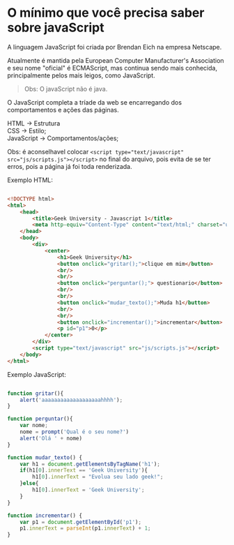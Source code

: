 # O mínimo que você precisa saber sobre javaScript

A linguagem JavaScript foi criada por Brendan Eich na empresa Netscape.

Atualmente é mantida pela European Computer Manufacturer's Association
e seu nome "oficial" é ECMAScript, mas continua sendo mais conhecida, 
principalmente pelos mais leigos, como JavaScript.

>Obs: O javaScript não é java.

O JavaScript completa a tríade da web se encarregando dos comportamentos
e ações das páginas.

HTML -> Estrutura</br>
CSS -> Estilo;</br>
JavaScript -> Comportamentos/ações;</br>

Obs: é aconselhavel colocar `<script type="text/javascript" src="js/scripts.js"></script>`
no final do arquivo, pois evita de se ter erros, pois a página já foi toda renderizada.

Exemplo HTML:

```html

<!DOCTYPE html>
<html>
    <head>
        <title>Geek University - Javascript 1</title>
        <meta http-equiv="Content-Type" content="text/html;" charset="utf-8">
    </head>
    <body>
        <div>
            <center>
                <h1>Geek University</h1>
                <button onclick="gritar();">clique em mim</button>
                <br/>
                <br/>
                <button onclick="perguntar();"> questionario</button>
                <br/>
                <br/>
                <button onclick="mudar_texto();">Muda h1</button>
                <br/>
                <br/>
                <button onclick="incrementar();">incrementar</button>
                <p id="p1">0</p> 
            </center>
        </div>
        <script type="text/javascript" src="js/scripts.js"></script>
    </body>
</html>

```

Exemplo JavaScript:

```javascript

function gritar(){
    alert('aaaaaaaaaaaaaaaaaaahhhh');
}

function perguntar(){
    var nome;
    nome = prompt('Qual é o seu nome?')
    alert('Olá ' + nome)
}

function mudar_texto() {
    var h1 = document.getElementsByTagName('h1');
    if(h1[0].innerText == 'Geek University'){
        h1[0].innerText = "Evolua seu lado geek!";
    }else{
        h1[0].innerText = 'Geek University';
    }
}

function incrementar() {
    var p1 = document.getElementById('p1');
    p1.innerText = parseInt(p1.innerText) + 1;
}



```
